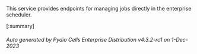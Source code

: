 






This service provides endpoints for managing jobs directly in the enterprise scheduler.

[:summary]

###### Auto generated by Pydio Cells Enterprise Distribution v4.3.2-rc1 on 1-Dec-2023
